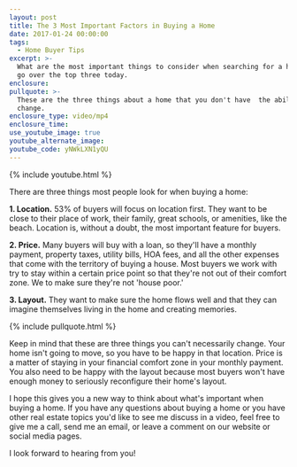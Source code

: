 ```yaml
---
layout: post
title: The 3 Most Important Factors in Buying a Home
date: 2017-01-24 00:00:00
tags:
  - Home Buyer Tips
excerpt: >-
  What are the most important things to consider when searching for a home? I’ll
  go over the top three today.
enclosure:
pullquote: >-
  These are the three things about a home that you don't have  the ability to
  change.
enclosure_type: video/mp4
enclosure_time:
use_youtube_image: true
youtube_alternate_image:
youtube_code: yNWkLXN1yQU
---
```


{% include youtube.html %}

There are three things most people look for when buying a home:

**1\. Location.** 53% of buyers will focus on location first. They want to be close to their place of work, their family, great schools, or amenities, like the beach. Location is, without a doubt, the most important feature for buyers.

**2\. Price.** Many buyers will buy with a loan, so they'll have a monthly payment, property taxes, utility bills, HOA fees, and all the other expenses that come with the territory of buying a house. Most buyers we work with try to stay within a certain price point so that they're not out of their comfort zone. We to make sure they're not 'house poor.'

**3\. Layout.** They want to make sure the home flows well and that they can imagine themselves living in the home and creating memories.&nbsp;

{% include pullquote.html %}

Keep in mind that these are three things you can't necessarily change. Your home isn't going to move, so you have to be happy in that location. Price is a matter of staying in your financial comfort zone in your monthly payment. You also need to be happy with the layout because most buyers won't have enough money to seriously reconfigure their home's layout.&nbsp;

I hope this gives you a new way to think about what's important when buying a home. If you have any questions about buying a home or you have other real estate topics you'd like to see me discuss in a video, feel free to give me a call, send me an email, or leave a comment on our website or social media pages.&nbsp;

I look forward to hearing from you\!